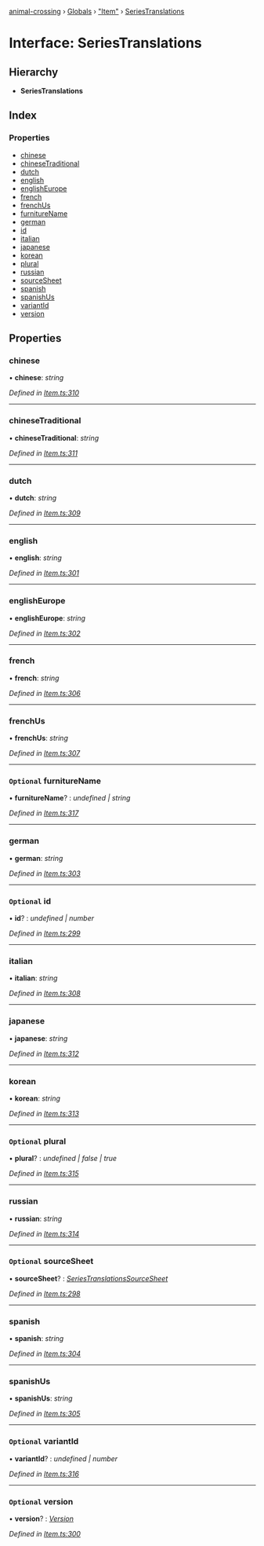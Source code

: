 [animal-crossing](../README.md) › [Globals](../globals.md) › ["Item"](../modules/_item_.md) › [SeriesTranslations](_item_.seriestranslations.md)

# Interface: SeriesTranslations

## Hierarchy

* **SeriesTranslations**

## Index

### Properties

* [chinese](_item_.seriestranslations.md#chinese)
* [chineseTraditional](_item_.seriestranslations.md#chinesetraditional)
* [dutch](_item_.seriestranslations.md#dutch)
* [english](_item_.seriestranslations.md#english)
* [englishEurope](_item_.seriestranslations.md#englisheurope)
* [french](_item_.seriestranslations.md#french)
* [frenchUs](_item_.seriestranslations.md#frenchus)
* [furnitureName](_item_.seriestranslations.md#optional-furniturename)
* [german](_item_.seriestranslations.md#german)
* [id](_item_.seriestranslations.md#optional-id)
* [italian](_item_.seriestranslations.md#italian)
* [japanese](_item_.seriestranslations.md#japanese)
* [korean](_item_.seriestranslations.md#korean)
* [plural](_item_.seriestranslations.md#optional-plural)
* [russian](_item_.seriestranslations.md#russian)
* [sourceSheet](_item_.seriestranslations.md#optional-sourcesheet)
* [spanish](_item_.seriestranslations.md#spanish)
* [spanishUs](_item_.seriestranslations.md#spanishus)
* [variantId](_item_.seriestranslations.md#optional-variantid)
* [version](_item_.seriestranslations.md#optional-version)

## Properties

###  chinese

• **chinese**: *string*

*Defined in [Item.ts:310](https://github.com/Norviah/animal-crossing/blob/ee641cf/module/types/Item.ts#L310)*

___

###  chineseTraditional

• **chineseTraditional**: *string*

*Defined in [Item.ts:311](https://github.com/Norviah/animal-crossing/blob/ee641cf/module/types/Item.ts#L311)*

___

###  dutch

• **dutch**: *string*

*Defined in [Item.ts:309](https://github.com/Norviah/animal-crossing/blob/ee641cf/module/types/Item.ts#L309)*

___

###  english

• **english**: *string*

*Defined in [Item.ts:301](https://github.com/Norviah/animal-crossing/blob/ee641cf/module/types/Item.ts#L301)*

___

###  englishEurope

• **englishEurope**: *string*

*Defined in [Item.ts:302](https://github.com/Norviah/animal-crossing/blob/ee641cf/module/types/Item.ts#L302)*

___

###  french

• **french**: *string*

*Defined in [Item.ts:306](https://github.com/Norviah/animal-crossing/blob/ee641cf/module/types/Item.ts#L306)*

___

###  frenchUs

• **frenchUs**: *string*

*Defined in [Item.ts:307](https://github.com/Norviah/animal-crossing/blob/ee641cf/module/types/Item.ts#L307)*

___

### `Optional` furnitureName

• **furnitureName**? : *undefined | string*

*Defined in [Item.ts:317](https://github.com/Norviah/animal-crossing/blob/ee641cf/module/types/Item.ts#L317)*

___

###  german

• **german**: *string*

*Defined in [Item.ts:303](https://github.com/Norviah/animal-crossing/blob/ee641cf/module/types/Item.ts#L303)*

___

### `Optional` id

• **id**? : *undefined | number*

*Defined in [Item.ts:299](https://github.com/Norviah/animal-crossing/blob/ee641cf/module/types/Item.ts#L299)*

___

###  italian

• **italian**: *string*

*Defined in [Item.ts:308](https://github.com/Norviah/animal-crossing/blob/ee641cf/module/types/Item.ts#L308)*

___

###  japanese

• **japanese**: *string*

*Defined in [Item.ts:312](https://github.com/Norviah/animal-crossing/blob/ee641cf/module/types/Item.ts#L312)*

___

###  korean

• **korean**: *string*

*Defined in [Item.ts:313](https://github.com/Norviah/animal-crossing/blob/ee641cf/module/types/Item.ts#L313)*

___

### `Optional` plural

• **plural**? : *undefined | false | true*

*Defined in [Item.ts:315](https://github.com/Norviah/animal-crossing/blob/ee641cf/module/types/Item.ts#L315)*

___

###  russian

• **russian**: *string*

*Defined in [Item.ts:314](https://github.com/Norviah/animal-crossing/blob/ee641cf/module/types/Item.ts#L314)*

___

### `Optional` sourceSheet

• **sourceSheet**? : *[SeriesTranslationsSourceSheet](../enums/_item_.seriestranslationssourcesheet.md)*

*Defined in [Item.ts:298](https://github.com/Norviah/animal-crossing/blob/ee641cf/module/types/Item.ts#L298)*

___

###  spanish

• **spanish**: *string*

*Defined in [Item.ts:304](https://github.com/Norviah/animal-crossing/blob/ee641cf/module/types/Item.ts#L304)*

___

###  spanishUs

• **spanishUs**: *string*

*Defined in [Item.ts:305](https://github.com/Norviah/animal-crossing/blob/ee641cf/module/types/Item.ts#L305)*

___

### `Optional` variantId

• **variantId**? : *undefined | number*

*Defined in [Item.ts:316](https://github.com/Norviah/animal-crossing/blob/ee641cf/module/types/Item.ts#L316)*

___

### `Optional` version

• **version**? : *[Version](../enums/_item_.version.md)*

*Defined in [Item.ts:300](https://github.com/Norviah/animal-crossing/blob/ee641cf/module/types/Item.ts#L300)*
